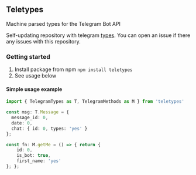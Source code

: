## Teletypes
Machine parsed types for the Telegram Bot API

Self-updating repository with telegram [types](https://core.telegram.org/bots/api).
You can open an issue if there any issues with this repository.

### Getting started
1. Install package from npm `npm install teletypes`
2. See usage below

#### Simple usage example
```ts
import { TelegramTypes as T, TelegramMethods as M } from 'teletypes'

const msg: T.Message = {
  message_id: 0,
  date: 0,
  chat: { id: 0, types: 'yes' }
};

const fn: M.getMe = () => { return {
    id: 0,
    is_bot: true,
    first_name: 'yes'
}; };
```
